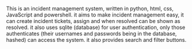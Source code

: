 This is an incident management system, written in python, html, css, JavaScript and powershell.
it aims to make incident management easy, it can create incident tickets, assign and when resolved can be shown as resolved.
it also uses sqlite (database) for user authentication, only those authenticates (their usernames and passwords being in the database, hashed) can access the system.
it also provides search and filter buttons.
